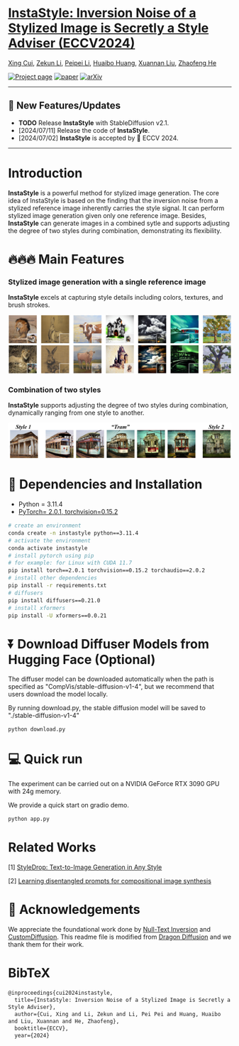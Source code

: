 # [InstaStyle: Inversion Noise of a Stylized Image is Secretly a Style Adviser (ECCV2024)](https://arxiv.org/abs/2311.15040)
[Xing Cui](),
[Zekun Li](),
[Peipei Li](),
[Huaibo Huang](),
[Xuannan Liu](),
[Zhaofeng He]()

[![Project page](https://img.shields.io/badge/Project-Page-brightgreen)](https://cuixing100876.github.io/instastyle.github.io/)
[![paper](https://img.shields.io/badge/Paper-ECCV-brightgreen)](https://arxiv.org/abs/2311.15040)
[![arXiv](https://img.shields.io/badge/ArXiv-2311.15040-brightgreen)](https://arxiv.org/abs/2311.15040)

---

[//]: # (https://user-images.githubusercontent.com/54032224/302051504-dac634f3-85ef-4ff1-80a2-bd2805e067ea.mp4)

## 🚩 **New Features/Updates**
- **TODO** Release **InstaStyle** with StableDiffusion v2.1.
- [2024/07/11] Release the code of **InstaStyle**.
- [2024/07/02] **InstaStyle** is accepted by 🌈 ECCV 2024.

---

# Introduction
**InstaStyle** is a powerful method for stylized image generation. The core idea of InstaStyle is based on the finding that the inversion noise from a stylized reference image inherently carries the style signal. 
It can perform stylized image generation given only one reference image.
Besides, **InstaStyle** can generate images in a combined sytle and supports adjusting the degree of
two styles during combination, demonstrating its flexibility.

# 🔥🔥🔥 Main Features  
### **Stylized image generation with a single reference image**  
**InstaStyle** excels at capturing style details including colors, textures, and brush strokes.
<p align="center">
  <img src="./assets/teaser.png">
</p>

### **Combination of two styles**  
**InstaStyle**  supports adjusting the degree of two styles during combination, dynamically ranging from one style to another.


<p align="center">
 <img src="assets/style_combine.png">
</p>


# 🔧 Dependencies and Installation

- Python = 3.11.4
- [PyTorch= 2.0.1, torchvision=0.15.2 ]( https://pytorch.org/get-started/previous-versions/) 

```bash
# create an environment
conda create -n instastyle python==3.11.4
# activate the environment
conda activate instastyle
# install pytorch using pip
# for example: for Linux with CUDA 11.7
pip install torch==2.0.1 torchvision==0.15.2 torchaudio==2.0.2
# install other dependencies
pip install -r requirements.txt
# diffusers
pip install diffusers==0.21.0
# install xformers 
pip install -U xformers==0.0.21
```

# ⏬ Download Diffuser Models from Hugging Face (Optional)
The diffuser model can be downloaded automatically when the path is specified as "CompVis/stable-diffusion-v1-4", but we recommend that users download the model locally. 

By running download.py, the stable diffusion model will be saved to "./stable-diffusion-v1-4"
```bash
python download.py
```

# 💻 Quick run
The experiment can be carried out on a  NVIDIA GeForce RTX 3090 GPU with 24g memory.

We provide a quick start on gradio demo.
```bash
python app.py
```

# Related Works
[1] <a href="https://arxiv.org/abs/2306.00983"> StyleDrop: Text-to-Image Generation in Any Style</a>
</p>
<p>
[2] <a href="https://arxiv.org/abs/2306.00763">Learning disentangled prompts for compositional image synthesis</a>
</p>


# 🤗 Acknowledgements
We appreciate the foundational work done by [Null-Text Inversion](https://github.com/google/prompt-to-prompt/#null-text-inversion-for-editing-real-images) and [CustomDiffusion](https://arxiv.org/abs/2305.10973).
This readme file is modified from [Dragon Diffusion](https://github.com/MC-E/DragonDiffusion) and we thank them for their work.
# BibTeX
    @inproceedings{cui2024instastyle,
      title={InstaStyle: Inversion Noise of a Stylized Image is Secretly a Style Adviser},
      author={Cui, Xing and Li, Zekun and Li, Pei Pei and Huang, Huaibo and Liu, Xuannan and He, Zhaofeng},
      booktitle={ECCV},
      year={2024}